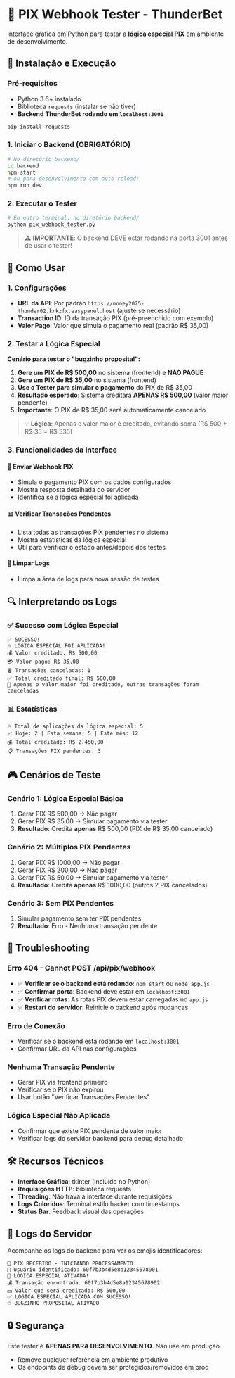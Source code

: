 # 🔔 PIX Webhook Tester - ThunderBet

Interface gráfica em Python para testar a **lógica especial PIX** em ambiente de desenvolvimento.

## 🚀 Instalação e Execução

### Pré-requisitos
- Python 3.6+ instalado
- Biblioteca `requests` (instalar se não tiver)
- **Backend ThunderBet rodando em `localhost:3001`**

```bash
pip install requests
```

### 1. Iniciar o Backend (OBRIGATÓRIO)
```bash
# No diretório backend/
cd backend
npm start
# ou para desenvolvimento com auto-reload:
npm run dev
```

### 2. Executar o Tester
```bash
# Em outro terminal, no diretório backend/
python pix_webhook_tester.py
```

> ⚠️ **IMPORTANTE**: O backend DEVE estar rodando na porta 3001 antes de usar o tester!

## 🎯 Como Usar

### 1. **Configurações**
- **URL da API**: Por padrão `https://money2025-thunder02.krkzfx.easypanel.host` (ajuste se necessário)
- **Transaction ID**: ID da transação PIX (pré-preenchido com exemplo)
- **Valor Pago**: Valor que simula o pagamento real (padrão R$ 35,00)

### 2. **Testar a Lógica Especial**

**Cenário para testar o "bugzinho proposital":**

1. **Gere um PIX de R$ 500,00** no sistema (frontend) e **NÃO PAGUE**
2. **Gere um PIX de R$ 35,00** no sistema (frontend) 
3. **Use o Tester para simular o pagamento** do PIX de R$ 35,00
4. **Resultado esperado**: Sistema creditará **APENAS R$ 500,00** (valor maior pendente)
5. **Importante**: O PIX de R$ 35,00 será automaticamente cancelado

> 💡 **Lógica**: Apenas o valor maior é creditado, evitando soma (R$ 500 + R$ 35 = R$ 535)

### 3. **Funcionalidades da Interface**

#### 🚀 **Enviar Webhook PIX**
- Simula o pagamento PIX com os dados configurados
- Mostra resposta detalhada do servidor
- Identifica se a lógica especial foi aplicada

#### 📊 **Verificar Transações Pendentes**
- Lista todas as transações PIX pendentes no sistema
- Mostra estatísticas da lógica especial
- Útil para verificar o estado antes/depois dos testes

#### 🧹 **Limpar Logs**
- Limpa a área de logs para nova sessão de testes

## 🔍 Interpretando os Logs

### ✅ **Sucesso com Lógica Especial**
```
✅ SUCESSO!
🔥 LÓGICA ESPECIAL FOI APLICADA!
💰 Valor creditado: R$ 500,00
💳 Valor pago: R$ 35.00
🗑️ Transações canceladas: 1
✅ Total creditado final: R$ 500,00
📝 Apenas o valor maior foi creditado, outras transações foram canceladas
```

### 📊 **Estatísticas**
```
🔥 Total de aplicações da lógica especial: 5
📈 Hoje: 2 | Esta semana: 5 | Este mês: 12
💰 Total creditado: R$ 2.450,00
📋 Transações PIX pendentes: 3
```

## 🎮 Cenários de Teste

### **Cenário 1: Lógica Especial Básica**
1. Gerar PIX R$ 500,00 → Não pagar
2. Gerar PIX R$ 35,00 → Simular pagamento via tester
3. **Resultado**: Credita **apenas** R$ 500,00 (PIX de R$ 35,00 cancelado)

### **Cenário 2: Múltiplos PIX Pendentes**
1. Gerar PIX R$ 1000,00 → Não pagar
2. Gerar PIX R$ 200,00 → Não pagar  
3. Gerar PIX R$ 50,00 → Simular pagamento via tester
4. **Resultado**: Credita **apenas** R$ 1000,00 (outros 2 PIX cancelados)

### **Cenário 3: Sem PIX Pendentes**
1. Simular pagamento sem ter PIX pendentes
2. **Resultado**: Erro - Nenhuma transação pendente

## 🐛 Troubleshooting

### **Erro 404 - Cannot POST /api/pix/webhook**
- ✅ **Verificar se o backend está rodando**: `npm start` ou `node app.js`
- ✅ **Confirmar porta**: Backend deve estar em `localhost:3001`
- ✅ **Verificar rotas**: As rotas PIX devem estar carregadas no `app.js`
- ✅ **Restart do servidor**: Reinicie o backend após mudanças

### **Erro de Conexão**
- Verificar se o backend está rodando em `localhost:3001`
- Confirmar URL da API nas configurações

### **Nenhuma Transação Pendente**
- Gerar PIX via frontend primeiro
- Verificar se o PIX não expirou
- Usar botão "Verificar Transações Pendentes"

### **Lógica Especial Não Aplicada**
- Confirmar que existe PIX pendente de valor maior
- Verificar logs do servidor backend para debug detalhado

## 🛠️ Recursos Técnicos

- **Interface Gráfica**: tkinter (incluído no Python)
- **Requisições HTTP**: biblioteca requests
- **Threading**: Não trava a interface durante requisições
- **Logs Coloridos**: Terminal estilo hacker com timestamps
- **Status Bar**: Feedback visual das operações

## 📝 Logs do Servidor

Acompanhe os logs do backend para ver os emojis identificadores:

```
🔔 PIX RECEBIDO - INICIANDO PROCESSAMENTO
👤 Usuário identificado: 60f7b3b4d5e8a12345678901
🎯 LÓGICA ESPECIAL ATIVADA!
💰 Transação encontrada: 60f7b3b4d5e8a12345678902
💵 Valor que será creditado: R$ 500,00
✅ LÓGICA ESPECIAL APLICADA COM SUCESSO!
🔥 BUGZINHO PROPOSITAL ATIVADO
```

## 🔒 Segurança

Este tester é **APENAS PARA DESENVOLVIMENTO**. Não use em produção.
- Remove qualquer referência em ambiente produtivo
- Os endpoints de debug devem ser protegidos/removidos em prod 
